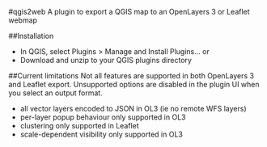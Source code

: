 #qgis2web
A plugin to export a QGIS map to an OpenLayers 3 or Leaflet webmap

##Installation
* In QGIS, select Plugins > Manage and Install Plugins...
or
* Download and unzip to your QGIS plugins directory

##Current limitations
Not all features are supported in both OpenLayers 3 and Leaflet export. Unsupported options are disabled in the plugin UI when you select an output format.
+ all vector layers encoded to JSON in OL3 (ie no remote WFS layers)
+ per-layer popup behaviour only supported in OL3
+ clustering only supported in Leaflet
+ scale-dependent visibility only supported in OL3